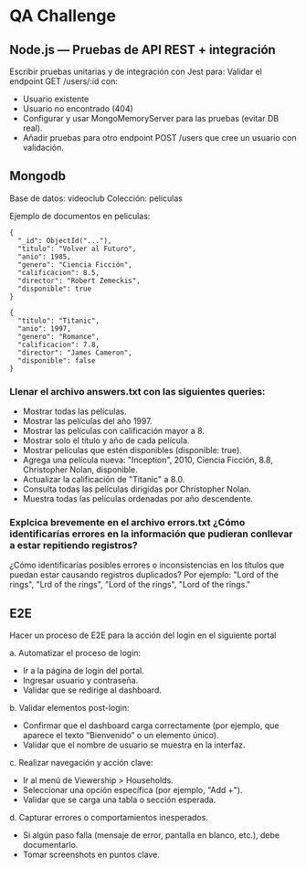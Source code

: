 # QA Challenge
## Node.js — Pruebas de API REST + integración 

Escribir pruebas unitarias y de integración con Jest para:
Validar el endpoint GET /users/:id con:

- Usuario existente
- Usuario no encontrado (404)
- Configurar y usar MongoMemoryServer para las pruebas (evitar DB real).
- Añadir pruebas para otro endpoint POST /users que cree un usuario con validación.

##  Mongodb

Base de datos: videoclub
Colección: peliculas

Ejemplo de documentos en peliculas:

```
{
  "_id": ObjectId("..."),
  "titulo": "Volver al Futuro",
  "anio": 1985,
  "genero": "Ciencia Ficción",
  "calificacion": 8.5,
  "director": "Robert Zemeckis",
  "disponible": true
}
```

```
{
  "titulo": "Titanic",
  "anio": 1997,
  "genero": "Romance",
  "calificacion": 7.8,
  "director": "James Cameron",
  "disponible": false
}
```

### Llenar el archivo answers.txt con las siguientes queries:
- Mostrar todas las películas.
- Mostrar las películas del año 1997.
- Mostrar las películas con calificación mayor a 8.
- Mostrar solo el título y año de cada película.
- Mostrar películas que estén disponibles (disponible: true).
- Agrega una película nueva: "Inception", 2010, Ciencia Ficción, 8.8, Christopher Nolan, disponible.
- Actualizar la calificación de "Titanic" a 8.0.
- Consulta todas las películas dirigidas por Christopher Nolan.
- Muestra todas las películas ordenadas por año descendente.

### Explcica brevemente en el archivo errors.txt ¿Cómo identificarías errores en la información que pudieran conllevar a estar repitiendo registros?

¿Cómo identificarías posibles errores o inconsistencias en los títulos que puedan estar causando registros duplicados?
Por ejemplo: "Lord of the rings", "Lrd of the rings", "Lord  of the rings", "Lord of the rings." 

##  E2E

Hacer un proceso de E2E para la acción del login en el siguiente portal

a. Automatizar el proceso de login:

- Ir a la página de login del portal.
- Ingresar usuario y contraseña.
- Validar que se redirige al dashboard.

b. Validar elementos post-login:

- Confirmar que el dashboard carga correctamente (por ejemplo, que aparece el texto “Bienvenido” o un elemento único).
- Validar que el nombre de usuario se muestra en la interfaz.

c. Realizar navegación y acción clave:

- Ir al menú de Viewership > Households.
- Seleccionar una opción específica (por ejemplo, "Add +").
- Validar que se carga una tabla o sección esperada.

d. Capturar errores o comportamientos inesperados.

- Si algún paso falla (mensaje de error, pantalla en blanco, etc.), debe documentarlo.
- Tomar screenshots en puntos clave.
